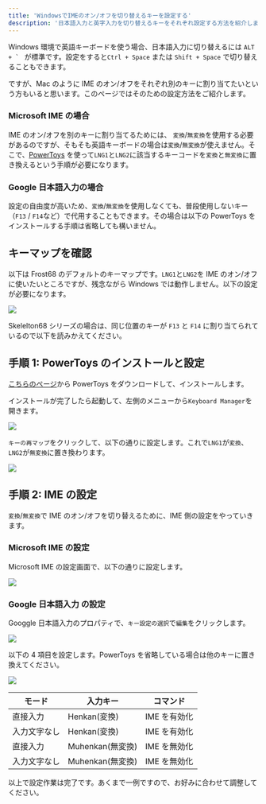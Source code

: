 ```yaml
---
title: 'WindowsでIMEのオン/オフを切り替えるキーを設定する'
description: '日本語入力と英字入力を切り替えるキーをそれぞれ設定する方法を紹介します。'
---
```


Windows 環境で英語キーボードを使う場合、日本語入力に切り替えるには `` ALT + `  `` が標準です。設定をすると`Ctrl + Space` または `Shift + Space` で切り替えることもできます。

ですが、Mac のように IME のオン/オフをそれぞれ別のキーに割り当てたいという方もいると思います。このページではそのための設定方法をご紹介します。

### Microsoft IME の場合

IME のオン/オフを別のキーに割り当てるためには、 `変換`/`無変換`を使用する必要があるのですが、そもそも英語キーボードの場合は`変換`/`無変換`が使えません。そこで、[PowerToys](https://github.com/microsoft/PowerToys 'PowerToys') を使って`LNG1`と`LNG2`に該当するキーコードを`変換`と`無変換`に置き換えるという手順が必要になります。

### Google 日本語入力の場合

設定の自由度が高いため、`変換`/`無変換`を使用しなくても、普段使用しないキー（`F13` / `F14`など）で代用することもできます。その場合は以下の PowerToys をインストールする手順は省略しても構いません。

## キーマップを確認

以下は Frost68 のデフォルトのキーマップです。`LNG1`と`LNG2`を IME のオン/オフに使いたいところですが、残念ながら Windows では動作しません。以下の設定が必要になります。

<img src="/assets/f68/frost68_keymap.png">

Skelelton68 シリーズの場合は、同じ位置のキーが `F13` と `F14` に割り当てられているので以下を読みかえてください。

## 手順 1: PowerToys のインストールと設定

[こちらのページ](https://github.com/microsoft/PowerToys/releasess)から PowerToys をダウンロードして、インストールします。

インストールが完了したら起動して、左側のメニューから`Keyboard Manager`を開きます。

<img src="/assets/ime/pt1.jpg">

`キーの再マップ`をクリックして、以下の通りに設定します。これで`LNG1`が`変換`、`LNG2`が`無変換`に置き換わります。

<img src="/assets/ime/pt2.jpg">

## 手順 2: IME の設定

`変換`/`無変換`で IME のオン/オフを切り替えるために、IME 側の設定をやっていきます。

### Microsoft IME の設定

Microsoft IME の設定画面で、以下の通りに設定します。

<img src="/assets/ime/msime.jpg">

### Google 日本語入力 の設定

Googgle 日本語入力のプロパティで、`キー設定の選択`で`編集`をクリックします。

<img src="/assets/ime/googlel1.jpg">

以下の 4 項目を設定します。PowerToys を省略している場合は他のキーに置き換えてください。

<img src="/assets/ime/googlel2.jpg">

| モード       | 入力キー         | コマンド     |
| ------------ | ---------------- | ------------ |
| 直接入力     | Henkan(変換)     | IME を有効化 |
| 入力文字なし | Henkan(変換)     | IME を有効化 |
| 直接入力     | Muhenkan(無変換) | IME を無効化 |
| 入力文字なし | Muhenkan(無変換) | IME を無効化 |

以上で設定作業は完了です。あくまで一例ですので、お好みに合わせて調整してください。
